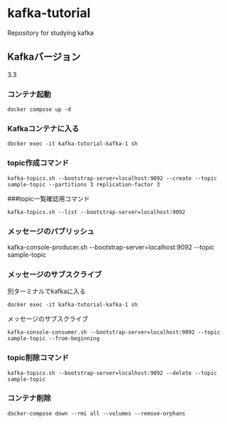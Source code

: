 # kafka-tutorial
Repository for studying kafka

## Kafkaバージョン
3.3

### コンテナ起動
```
docker compose up -d
```

### Kafkaコンテナに入る
```
docker exec -it kafka-tutorial-kafka-1 sh
```

### topic作成コマンド
```
kafka-topics.sh --bootstrap-server=localhost:9092 --create --topic sample-topic --partitions 3 replication-factor 3
```

###topic一覧確認用コマンド
```
kafka-topics.sh --list --bootstrap-server=localhost:9092
```

### メッセージのパブリッシュ
kafka-console-producer.sh --bootstrap-server=localhost:9092 --topic sample-topic

### メッセージのサブスクライブ
別ターミナルでkafkaに入る
```
docker exec -it kafka-tutorial-kafka-1 sh
```

メッセージのサブスクライブ
```
kafka-console-consumer.sh --bootstrap-server=localhost:9092 --topic sample-topic --from-beginning
```

### topic削除コマンド
```
kafka-topics.sh --bootstrap-server=localhost:9092 --delete --topic sample-topic
```

### コンテナ削除
```
docker-compose down --rmi all --volumes --remove-orphans
```
